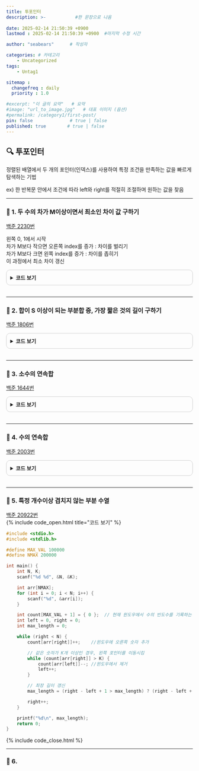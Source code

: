 ```yaml
---
title: 투포인터
description: >-           #한 문장으로 나옴
  
date: 2025-02-14 21:50:39 +0900
lastmod : 2025-02-14 21:50:39 +0900  #마지막 수정 시간

author: "seabears"      # 작성자

categories: # 카테고리
    - Uncategorized  
tags: 
    - Untag1

sitemap :
  changefreq : daily
  priority : 1.0

#excerpt: "이 글의 요약"   # 요약
#image: "url_to_image.jpg"   # 대표 이미지 (옵션)
#permalink: /category1/first-post/
pin: false              # true | false
published: true        # true | false
---
```


## 🔍 투포인터
정렬된 배열에서 두 개의 포인터(인덱스)를 사용하여 특정 조건을 만족하는 값을 빠르게 탐색하는 기법  

ex) 한 반복문 안에서 조건에 따라 left와 right를 적절히 조절하며 원하는 값을 찾음

---
### 📌 1. 두 수의 차가 M이상이면서 최소인 차이 값 구하기
[백준 2230번](https://www.acmicpc.net/problem/2230)  

왼쪽 0, 1에서 시작  
차가 M보다 작으면 오른쪽 index를 증가 : 차이를 벌리기  
차가 M보다 크면 왼쪽 index를 증가 : 차이를 좁히기  
이 과정에서 최소 차이 갱신  
<details style="border: 1px solid #ccc; border-radius: 10px; padding: 10px;">
    <summary style="font-weight: bold; cursor: pointer;">코드 보기</summary>
    <div markdown="1" style="margin-top: 10px;">

```c
#include <stdio.h>
#include <stdlib.h>

#define MAX_N 100000

int A[MAX_N];

// 비교 함수 (오름차순 정렬용)
int compare(const void* a, const void* b) {
    return (*(int*)a - *(int*)b);
}

int main() {
    int N;
    int M, min_diff = 2000000000; // 문제 조건의 최대값
    scanf("%d %d", &N, &M);

    for (int i = 0; i < N; i++) {
        scanf("%d", &A[i]);
    }

    // 배열 정렬 (O(N log N))
    qsort(A, N, sizeof(int), compare);

    int left = 0, right = 1;

    // 투 포인터 탐색 (O(N))
    while (right < N) {
        //printf("%d %d\n", A[left], A[right]);
        int diff = A[right] - A[left];

        if (diff >= M) { // 조건을 만족하면 최소 차이 갱신
            if (diff < min_diff) {
                min_diff = diff;
            }
            left++; // 더 작은 차이를 찾기 위해 left 증가
        }
        else {
            right++; // M 이상이 아니면 right 증가
        }
    }

    printf("%d\n", min_diff);
    return 0;
}
/*
N개의 정수로 이루어진 수열에서 두 수(중복가능)고를 때,
차이가 M이상이면서 제일 작은 값을 구하라

N 100,000이니까 N^2은 2초 이상임

1. 정렬
2. 왼쪽 오른쪽 계속 좁혀오면서 차이 확인
3. 처음 M 미만 될때에서 멈춰
4.

6 2
1 5 6 9 13 15

8 11
1 5 6 9 13 15 36 39


for (int i = 0; i < N; i++) {
    for (int j = i; j < N; j++) {
        int diff = A[j] - A[i];
        if (diff < min_diff && diff >= M) {
            min_diff = diff;
        }
    }
}
*/
```

</div>
</details>
<br>

---
### 📌 2. 합이 S 이상이 되는 부분합 중, 가장 짧은 것의 길이 구하기
[백준 1806번](https://www.acmicpc.net/problem/1806)
<details style="border: 1px solid #ccc; border-radius: 10px; padding: 10px;">
    <summary style="font-weight: bold; cursor: pointer;">코드 보기</summary>
    <div markdown="1" style="margin-top: 10px;">

```c
#include<stdio.h>

#define MAX 100000
#define INF (~(1<<31))

int N, S;
int arr[MAX];

void solve() {
	int left = 0, right = 0;
	int minlen = INF;
	int len = 0;
	int sum = arr[left];	//초기값
	while (right < N) {
		len = right - left + 1;

		//최수 개수 갱신
		if (sum >= S) {
			if (len < minlen) {
				minlen = len;
			}

		//index옮기기
			sum -= arr[left];
			left++;
		}
		else if (sum < S) {
			right++;
			if(right < N) sum += arr[right];
		}
	}
	if (minlen == INF) printf("0\n");	//합 만드는 거 불가할 때
	else printf("%d\n", minlen);
}
int main() {
	scanf("%d %d", &N, &S);
	for (int i = 0; i < N; i++) {
		scanf("%d", &arr[i]);
	}

	solve();

	return 0;
}
/*
N개의 수열에서 연속된 부분합 중 S이상, 가장 적게 선택

*/
```

</div>
</details>
<br>

---
### 📌 3. 소수의 연속합
[백준 1644번](https://www.acmicpc.net/problem/1644)
<details style="border: 1px solid #ccc; border-radius: 10px; padding: 10px;">
    <summary style="font-weight: bold; cursor: pointer;">코드 보기</summary>
    <div markdown="1" style="margin-top: 10px;">

```c
#include<stdio.h>

#define MAX 4000000

int isPrime(int n) {	//O(sqrt(n))
	if (n < 2) return 0;
	if (n == 2) return 1;
	if (n % 2 == 0) return 0;

	for (int i = 3;i * i <= n;i += 2) {
		if (n % i == 0) return 0;
	}
	return 1;
}
int main() {
	int N;
	scanf("%d", &N);
	
	//1. N이하 소수 모두 저장
	int primes[283145] = { 0 };	//4,000,000까지 283145개 존재
	int primeCnt = 0;
	for (int i = 2;i <= N;i++) {
		if (isPrime(i)) {
			primes[primeCnt++] = i;
			//printf("%d ", i);
		}
	}
	//printf("%d\n", primeCnt);

	//2. 연속된 소수 합이 N인 경우 찾기
	int left = 0, right = 0, sum = 0, cnt = 0;
	while (right <= primeCnt) {
		printf("%d %d %d\n", left, right, sum);
		if (sum < N) {	//소수 하나 제외
			sum += primes[right++];
		}
		else if (sum > N) {	//소수 하나 포함
			sum -= primes[left++];
		}
		else {
			cnt++;
			sum += primes[right++];	//다음 경우를 탐색
			//기존 찾은 범위보다 더 긴 범위를 탐색하기 위해 right++
		}
	}

	printf("%d\n", cnt);

	return 0;
}
/*
정렬된 배열 만들기
배열 최대 인덱스 내부에서 찾기
*/
```

</div>
</details>
<br>

---
### 📌 4. 수의 연속합
[백준 2003번](https://www.acmicpc.net/problem/2003)
<details style="border: 1px solid #ccc; border-radius: 10px; padding: 10px;">
    <summary style="font-weight: bold; cursor: pointer;">코드 보기</summary>
    <div markdown="1" style="margin-top: 10px;">

```c
#include<stdio.h>

#define NMAX (10000+1)

int main() {
	int N, M;
	scanf("%d %d", &N, &M);

	int A[NMAX];
	for (int i = 1;i <= N;i++) {
		scanf("%d", &A[i]);
	}

	int left = 1, right = 1, sum = 0, cnt = 0;
	while (right <= N + 1) {
		//printf("%d %d %d\n", left, right, sum);
		if (sum < M) {
			sum += A[right++];
		}
		else if (sum > M) {
			sum -= A[left++];
		}
		else if (sum == M) {
			cnt++;
			sum += A[right++];
		}
	}

	printf("%d\n", cnt);

	return 0;
}
/*
i부터 j까지 합이 M이 되는 경우의 수

*/
```

</div>
</details>
<br>

---
### 📌 5. 특정 개수이상 겹치지 않는 부분 수열
[백준 20922번](https://www.acmicpc.net/problem/20922)  
{% include code_open.html title="코드 보기" %}

```c
#include <stdio.h>
#include <stdlib.h>

#define MAX_VAL 100000
#define NMAX 200000

int main() {
    int N, K;
    scanf("%d %d", &N, &K);

    int arr[NMAX];
    for (int i = 0; i < N; i++) {
        scanf("%d", &arr[i]);
    }

    int count[MAX_VAL + 1] = { 0 };  // 현재 윈도우에서 수의 빈도수를 기록하는 배열
    int left = 0, right = 0;
    int max_length = 0;

    while (right < N) {
        count[arr[right]]++;    //윈도우에 오른쪽 숫자 추가

        // 같은 숫자가 K개 이상인 경우, 왼쪽 포인터를 이동시킴
        while (count[arr[right]] > K) {
            count[arr[left]]--; //윈도우에서 제거
            left++;
        }

        // 최장 길이 갱신
        max_length = (right - left + 1 > max_length) ? (right - left + 1) : max_length;

        right++;
    }

    printf("%d\n", max_length);
    return 0;
}
```

{% include code_close.html %}

---
### 📌 6. 
